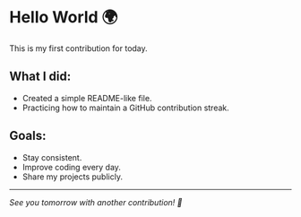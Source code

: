 # Hello World 🌍

This is my first contribution for today.

## What I did:
- Created a simple README-like file.
- Practicing how to maintain a GitHub contribution streak.

## Goals:
- Stay consistent.
- Improve coding every day.
- Share my projects publicly.

---

*See you tomorrow with another contribution! 🚀*
